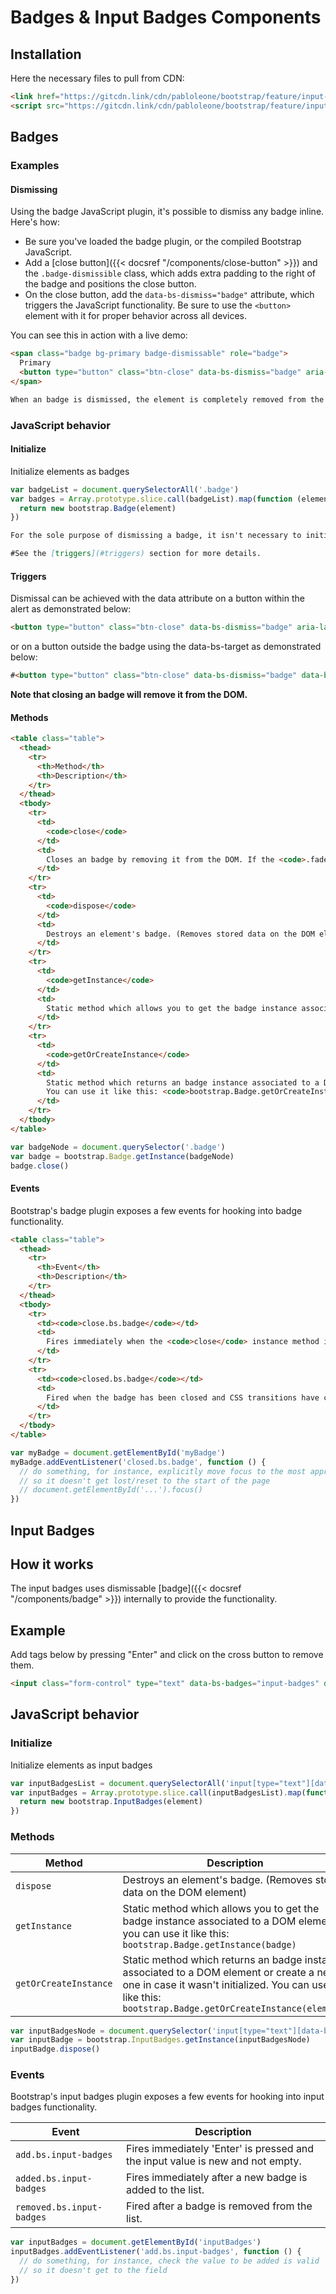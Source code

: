 # Badges & Input Badges Components

## Installation

Here the necessary files to pull from CDN:

```html
<link href="https://gitcdn.link/cdn/pabloleone/bootstrap/feature/input-badges/dist/js/bootstrap-badges.min.js" rel="stylesheet">
<script src="https://gitcdn.link/cdn/pabloleone/bootstrap/feature/input-badges/dist/css/bootstrap-badges.min.css"></script>
```

## Badges

### Examples

#### Dismissing

Using the badge JavaScript plugin, it's possible to dismiss any badge inline. Here's how:

- Be sure you've loaded the badge plugin, or the compiled Bootstrap JavaScript.
- Add a [close button]({{< docsref "/components/close-button" >}}) and the `.badge-dismissible` class, which adds extra padding to the right of the badge and positions the close button.
- On the close button, add the `data-bs-dismiss="badge"` attribute, which triggers the JavaScript functionality. Be sure to use the `<button>` element with it for proper behavior across all devices.

You can see this in action with a live demo:

```html
<span class="badge bg-primary badge-dismissable" role="badge">
  Primary
  <button type="button" class="btn-close" data-bs-dismiss="badge" aria-label="Close"></button>
</span>
```

```markdown
When an badge is dismissed, the element is completely removed from the page structure. If a keyboard user dismisses the badge using the close button, their focus will suddenly be lost and, depending on the browser, reset to the start of the page/document. For this reason, we recommend including additional JavaScript that listens for the `closed.bs.badge` event and programmatically sets `focus()` to the most appropriate location in the page. If you're planning to move focus to a non-interactive element that normally does not receive focus, make sure to add `tabindex="-1"` to the element.
```

### JavaScript behavior

#### Initialize

Initialize elements as badges

```js
var badgeList = document.querySelectorAll('.badge')
var badges = Array.prototype.slice.call(badgeList).map(function (element) {
  return new bootstrap.Badge(element)
})
```

```markdown
For the sole purpose of dismissing a badge, it isn't necessary to initialize the component manually via the JS API. By making use of `data-bs-dismiss="badge"`, the component will be initialized automatically and properly dismissed.

#See the [triggers](#triggers) section for more details.
```

#### Triggers

Dismissal can be achieved with the data attribute on a button within the alert as demonstrated below:

```html
<button type="button" class="btn-close" data-bs-dismiss="badge" aria-label="Close"></button>
```

or on a button outside the badge using the data-bs-target as demonstrated below:

```html
#<button type="button" class="btn-close" data-bs-dismiss="badge" data-bs-target="#my-badge" aria-label="Close"></button>
```


**Note that closing an badge will remove it from the DOM.**

#### Methods

```html
<table class="table">
  <thead>
    <tr>
      <th>Method</th>
      <th>Description</th>
    </tr>
  </thead>
  <tbody>
    <tr>
      <td>
        <code>close</code>
      </td>
      <td>
        Closes an badge by removing it from the DOM. If the <code>.fade</code> and <code>.show</code> classes are present on the element, the badge will fade out before it is removed.
      </td>
    </tr>
    <tr>
      <td>
        <code>dispose</code>
      </td>
      <td>
        Destroys an element's badge. (Removes stored data on the DOM element)
      </td>
    </tr>
    <tr>
      <td>
        <code>getInstance</code>
      </td>
      <td>
        Static method which allows you to get the badge instance associated to a DOM element, you can use it like this: <code>bootstrap.Badge.getInstance(badge)</code>
      </td>
    </tr>
    <tr>
      <td>
        <code>getOrCreateInstance</code>
      </td>
      <td>
        Static method which returns an badge instance associated to a DOM element or create a new one in case it wasn't initialized.
        You can use it like this: <code>bootstrap.Badge.getOrCreateInstance(element)</code>
      </td>
    </tr>
  </tbody>
</table>
```

```js
var badgeNode = document.querySelector('.badge')
var badge = bootstrap.Badge.getInstance(badgeNode)
badge.close()
```

#### Events

Bootstrap's badge plugin exposes a few events for hooking into badge functionality.

```html
<table class="table">
  <thead>
    <tr>
      <th>Event</th>
      <th>Description</th>
    </tr>
  </thead>
  <tbody>
    <tr>
      <td><code>close.bs.badge</code></td>
      <td>
        Fires immediately when the <code>close</code> instance method is called.
      </td>
    </tr>
    <tr>
      <td><code>closed.bs.badge</code></td>
      <td>
        Fired when the badge has been closed and CSS transitions have completed.
      </td>
    </tr>
  </tbody>
</table>
```

```js
var myBadge = document.getElementById('myBadge')
myBadge.addEventListener('closed.bs.badge', function () {
  // do something, for instance, explicitly move focus to the most appropriate element,
  // so it doesn't get lost/reset to the start of the page
  // document.getElementById('...').focus()
})
```

## Input Badges

## How it works

The input badges uses dismissable [badge]({{< docsref "/components/badge" >}}) internally to provide the functionality.

## Example

Add tags below by pressing "Enter" and click on the cross button to remove them.

```html
<input class="form-control" type="text" data-bs-badges="input-badges" data-bs-colour="secondary" data-bs-rounded="false">
```

## JavaScript behavior

### Initialize

Initialize elements as input badges

```js
var inputBadgesList = document.querySelectorAll('input[type="text"][data-bs-badges="input-badges"]')
var inputBadges = Array.prototype.slice.call(inputBadgesList).map(function (element) {
  return new bootstrap.InputBadges(element)
})
```

### Methods

<table class="table">
  <thead>
    <tr>
      <th>Method</th>
      <th>Description</th>
    </tr>
  </thead>
  <tbody>
    <tr>
      <td>
        <code>dispose</code>
      </td>
      <td>
        Destroys an element's badge. (Removes stored data on the DOM element)
      </td>
    </tr>
    <tr>
      <td>
        <code>getInstance</code>
      </td>
      <td>
        Static method which allows you to get the badge instance associated to a DOM element, you can use it like this: <code>bootstrap.Badge.getInstance(badge)</code>
      </td>
    </tr>
    <tr>
      <td>
        <code>getOrCreateInstance</code>
      </td>
      <td>
        Static method which returns an badge instance associated to a DOM element or create a new one in case it wasn't initialized.
        You can use it like this: <code>bootstrap.Badge.getOrCreateInstance(element)</code>
      </td>
    </tr>
  </tbody>
</table>

```js
var inputBadgesNode = document.querySelector('input[type="text"][data-bs-badges="input-badges"]')
var inputBadge = bootstrap.InputBadges.getInstance(inputBadgesNode)
inputBadge.dispose()
```

### Events

Bootstrap's input badges plugin exposes a few events for hooking into input badges functionality.

<table class="table">
  <thead>
    <tr>
      <th>Event</th>
      <th>Description</th>
    </tr>
  </thead>
  <tbody>
    <tr>
      <td><code>add.bs.input-badges</code></td>
      <td>
        Fires immediately 'Enter' is pressed and the input value is new and not empty.
      </td>
    </tr>
    <tr>
      <td><code>added.bs.input-badges</code></td>
      <td>
        Fires immediately after a new badge is added to the list.
      </td>
    </tr>
    <tr>
      <td><code>removed.bs.input-badges</code></td>
      <td>
        Fired after a badge is removed from the list.
      </td>
    </tr>
  </tbody>
</table>

```js
var inputBadges = document.getElementById('inputBadges')
inputBadges.addEventListener('add.bs.input-badges', function () {
  // do something, for instance, check the value to be added is valid
  // so it doesn't get to the field
})
```

